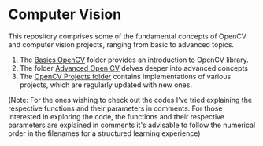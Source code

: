 # Computer Vision
This repository comprises some of the fundamental concepts of OpenCV and computer vision projects, ranging from basic to advanced topics.

1. The [Basics OpenCV](https://github.com/parthsolanke/computer_vision/tree/main/Basics%20Open%20CV) folder provides an introduction to OpenCV library.
2. The folder [Advanced Open CV](https://github.com/parthsolanke/computer_vision/tree/main/Advanced%20Open%20CV) delves deeper into advanced concepts
3.  The [OpenCV Projects folder](https://github.com/parthsolanke/computer_vision/tree/main/Computer%20Vision%20projects) contains implementations of various projects, which are regularly updated with new ones.

(Note: For the ones wishing to check out the codes I've tried explaining the respective functions and their parameters in comments. For those interested in exploring the code, the functions and their respective parameters are explained in comments it's advisable to follow the numerical order in the filenames for a structured learning experience)
